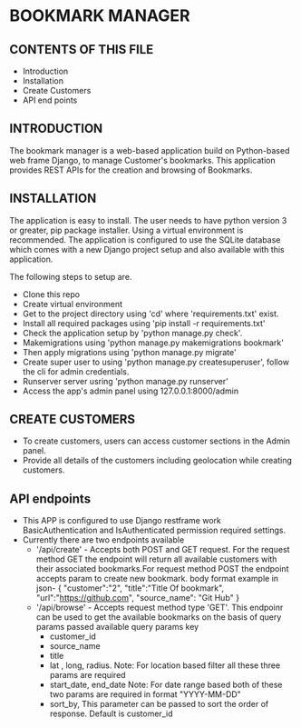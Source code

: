 # BOOKMARK MANAGER

CONTENTS OF THIS FILE
---------------------

 * Introduction
 * Installation
 * Create Customers
 * API end points
 
 
 INTRODUCTION
------------


The bookmark manager is a web-based application build on Python-based web frame Django, to manage Customer's bookmarks.
This application provides REST APIs for the creation and browsing of Bookmarks.

 INSTALLATION
------------
The application is easy to install. The user needs to have python version 3 or greater, 
pip package installer. Using a virtual environment is recommended. The application is configured to use the SQLite database which comes with a new Django project setup and also available with this application. 

The following steps to setup are.
* Clone this repo 
* Create virtual environment
* Get to the project directory using 'cd' where 'requirements.txt' exist.
* Install all required packages using  'pip install -r requirements.txt'
* Check the application setup by 'python manage.py check'.
* Makemigrations using 'python manage.py makemigrations bookmark'
* Then apply migrations using 'python manage.py migrate'
* Create super user to using 'python manage.py createsuperuser', follow the cli for admin credentials.
* Runserver server usring 'python manage.py runserver'
* Access the app's admin panel using 127.0.0.1:8000/admin

 CREATE CUSTOMERS
------------

* To create customers, users can access customer sections in the Admin panel.
* Provide all details of the customers including geolocation while creating customers.


 API endpoints
------------
* This APP is configured to use Django restframe work BasicAuthentication and IsAuthenticated permission required settings.
* Currently there are two endpoints available
  * '/api/create' - Accepts both POST and GET request. For the request method GET the endpoint will return all available 
    customers with their associated bookmarks.For request method POST the endpoint accepts param to create new bookmark.
  body format example in json- 
    {
    "customer":"2",
    "title":"Title Of bookmark",
    "url":"https://github.com",
    "source_name": "Git Hub"
    }
  * '/api/browse' - Accepts request method type 'GET'. This endpoinr can be used to  get the available bookmarks on the basis of query params passed
  available query params key
    * customer_id
    * source_name
    * title
    * lat , long, radius. Note: For location based filter all these three params are required
    * start_date, end_date Note: For date range based both of these two params are required in format "YYYY-MM-DD"
    * sort_by, This parameter can be passed to sort the order of response. Default is customer_id
